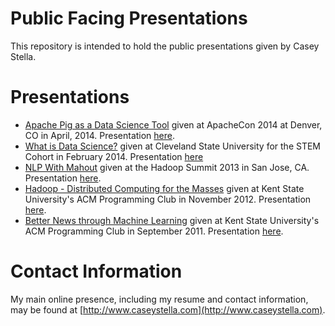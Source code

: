 Public Facing Presentations
===================

This repository is intended to hold the public presentations given by
Casey Stella.

Presentations
=============
* [Apache Pig as a Data Science Tool](https://github.com/cestella/presentations/tree/master/ApacheCon_Pig_for_Data_Science) given at ApacheCon 2014 at Denver, CO in April, 2014. Presentation [here](https://github.com/cestella/presentations/raw/master/ApacheCon_Pig_for_Data_Science/src/main/presentation/Pig_for_DataScience.pdf).
* [What is Data Science?](https://github.com/cestella/presentations/tree/master/CSU_STEM_DataScience_Feb_2014) given at Cleveland State University for the STEM Cohort in February 2014.  Presentation [here](https://github.com/cestella/presentations/blob/master/CSU_STEM_DataScience_Feb_2014/data_science.pdf?raw=true)
* [NLP With Mahout](https://github.com/cestella/NLPWithMahout) given at the Hadoop Summit 2013 in San Jose, CA. Presentation [here](https://github.com/cestella/NLPWithMahout/blob/master/src/main/presentation/NLP_with_Mahout.pdf?raw=true).
* [Hadoop - Distributed Computing for the Masses](https://github.com/cestella/presentations/tree/master/Kent_ACM_Nov_2012) given at Kent State University's ACM Programming Club in November 2012.  Presentation [here](https://github.com/cestella/presentations/blob/master/Kent_ACM_Nov_2012/acm_talk.pdf?raw=true).
* [Better News through Machine Learning](https://github.com/cestella/better_news) given at Kent State University's ACM Programming Club in September 2011.  Presentation [here](https://github.com/cestella/better_news/blob/master/presentation/Better_News.pdf?raw=true).

Contact Information
==================
My main online presence, including my resume and contact information, may be found at [http://www.caseystella.com](http://www.caseystella.com).
